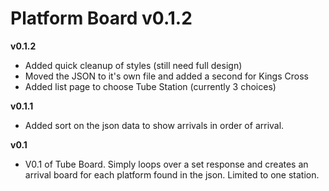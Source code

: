 # Platform Board v0.1.2

__v0.1.2__
- Added quick cleanup of styles (still need full design)
- Moved the JSON to it's own file and added a second for Kings Cross
- Added list page to choose Tube Station (currently 3 choices)

__v0.1.1__
- Added sort on the json data to show arrivals in order of arrival.

__v0.1__
- V0.1 of Tube Board. Simply loops over a set response and creates an arrival board for each platform found in the json. Limited to one station.